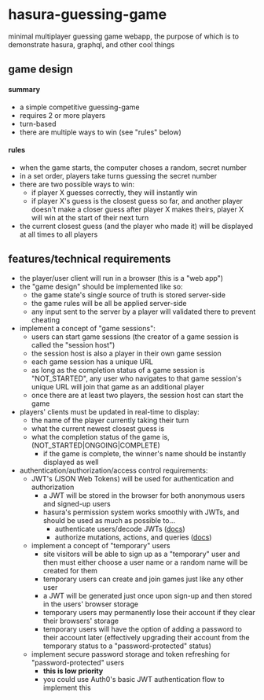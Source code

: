 # hasura-guessing-game
minimal multiplayer guessing game webapp, the purpose of which is to demonstrate hasura, graphql, and other cool things

## game design
#### summary
* a simple competitive guessing-game 
* requires 2 or more players
* turn-based
* there are multiple ways to win (see "rules" below)

#### rules
* when the game starts, the computer choses a random, secret number
* in a set order, players take turns guessing the secret number
* there are two possible ways to win:
  * if player X guesses correctly, they will instantly win
  * if player X's guess is the closest guess so far, and another player doesn't make a closer guess after player X makes theirs, player X will win at the start of their next turn
* the current closest guess (and the player who made it) will be displayed at all times to all players 

## features/technical requirements
* the player/user client will run in a browser (this is a "web app")
* the "game design" should be implemented like so:
  * the game state's single source of truth is stored server-side
  * the game rules will be all be applied server-side
  * any input sent to the server by a player will validated there to prevent cheating
* implement a concept of "game sessions":
  * users can start game sessions (the creator of a game session is called the "session host")
  * the session host is also a player in their own game session
  * each game session has a unique URL 
  * as long as the completion status of a game session is "NOT_STARTED", any user who navigates to that game session's unique URL will join that game as an additional player
  * once there are at least two players, the session host can start the game 
* players' clients must be updated in real-time to display:
  * the name of the player currently taking their turn
  * what the current newest closest guess is
  * what the completion status of the game is, (NOT_STARTED|ONGOING|COMPLETE)
    * if the game is complete, the winner's name should be instantly displayed as well
* authentication/authorization/access control requirements:
  * JWT's (JSON Web Tokens) will be used for authentication and authorization
    * a JWT will be stored in the browser for both anonymous users and signed-up users
    * hasura's permission system works smoothly with JWTs, and should be used as much as possible to...
      * authenticate users/decode JWTs ([docs](https://hasura.io/docs/1.0/graphql/manual/auth/authentication/jwt.html))
      * authorize mutations, actions, and queries ([docs](https://hasura.io/docs/1.0/graphql/manual/auth/authorization/index.html))
  * implement a concept of "temporary" users
    * site visitors will be able to sign up as a "temporary" user and then must either choose a user name or a random name will be created for them
    * temporary users can create and join games just like any other user
    * a JWT will be generated just once upon sign-up and then stored in the users' browser storage
    * temporary users may permanently lose their account if they clear their browsers' storage
    * temporary users will have the option of adding a password to their account later (effectively upgrading their account from the temporary status to a "password-protected" status)
  * implement secure password storage and token refreshing for "password-protected" users
    * **this is low priority**
    * you could use Auth0's basic JWT authentication flow to implement this